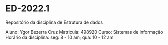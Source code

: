 # ED-2022.1
Repositório da disciplina de Estrutura de dados

Aluno: Ygor Bezerra Cruz
Matricula: 498920
Curso: Sistemas de informação
Horário da disciplina: seg: 8 - 10 am; qua: 10 - 12 am
